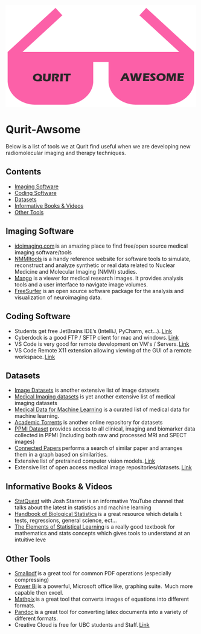 <div align="center">
	<img src="logo.png" alt="Qurit Awesome">
</div>

# Qurit-Awsome
Below is a list of tools we at Qurit find useful when we are developing new radiomolecular imaging and therapy techniques.

## Contents
- [Imaging Software](#imaging-software)
- [Coding Software](#coding-software)
- [Datasets](#datasets)
- [Informative Books & Videos](#informative-books-&-videos)
- [Other Tools](#other-tools)

## Imaging Software
- [idoimaging.com](https://idoimaging.com/) is an amazing place to find free/open source medical imaging software/tools 
- [NMMItools](https://nmmitools.org/) is a handy reference website for software tools to simulate, reconstruct and analyze synthetic or real data related to Nuclear Medicine and Molecular Imaging (NMMI) studies.
- [Mango](http://ric.uthscsa.edu/mango/) is a viewer for medical research images. It provides analysis tools and a user interface to navigate image volumes. 
- [FreeSurfer](https://surfer.nmr.mgh.harvard.edu/fswiki) is an open source software package for the analysis and visualization of neuroimaging data.

## Coding Software
- Students get free JetBrains IDE’s (IntelliJ, PyCharm, ect…). [Link](https://www.jetbrains.com/community/education/#students) 
- Cyberdock is a good FTP / SFTP client for mac and windows. [Link](https://cyberduck.io/)
- VS Code is very good for remote development on VM's / Servers. [Link](https://code.visualstudio.com/docs/remote/remote-overview)
- VS Code Remote X11 extension allowing viewing of the GUI of a remote workspace. [Link](https://marketplace.visualstudio.com/items?itemName=spadin.remote-x11) 

## Datasets
- [Image Datasets](https://sites.google.com/site/aacruzr/image-datasets) is another extensive list of image datasets 
- [Medical Imaging datasets](https://github.com/sfikas/medical-imaging-datasets) is yet another extensive list of medical imaging datasets 
- [Medical Data for Machine Learning](https://github.com/beamandrew/medical-data) is a curated list of medical data for machine learning. 
- [Academic Torrents](https://academictorrents.com/browse.php?cat=6) is another online repository for datasets 
- [PPMI Dataset](https://www.ppmi-info.org/access-data-specimens/download-data/) provides access to all clinical, imaging and biomarker data collected in PPMI (Including both raw and processed MRI and SPECT images)
- [Connected Papers](https://www.connectedpapers.com/) performs a search of similar paper and arranges them in a graph based on similarities. 
- Extensive list of pretrained computer vision models. [Link](https://github.com/balavenkatesh3322/CV-pretrained-model) 
- Extensive list of open access medical image repositories/datasets. [Link](http://www.aylward.org/notes/open-access-medical-image-repositories) 

## Informative Books & Videos 
- [StatQuest](https://www.youtube.com/channel/UCtYLUTtgS3k1Fg4y5tAhLbw) with Josh Starmer is an informative YouTube channel that talks about the latest in statistics and machine learning 
- [Handbook of Biological Statistics](http://www.biostathandbook.com/) is a great resource which details t tests, regressions, general science, ect... 
- [The Elements of Statistical Learning](https://web.stanford.edu/~hastie/Papers/ESLII.pdf) is a really good textbook for mathematics and stats concepts which gives tools to understand at an intuitive leve

## Other Tools 
- [Smallpdf](https://smallpdf.com/) is a great tool for common PDF operations (especially compressing) 
- [Power Bi](https://powerbi.microsoft.com/en-us/) is a powerful, Microsoft office like, graphing suite.  Much more capable then excel. 
- [Mathpix](https://mathpix.com/) is a great tool that converts images of equations into different formats. 
- [Pandoc](https://pandoc.org/) is a great tool for converting latex documents into a variety of different formats. 
- Creative Cloud is free for UBC students and Staff. [Link](https://it.ubc.ca/services/desktop-print-services/software-licensing/adobe-products-labs-and-shared-devices)




 




  


